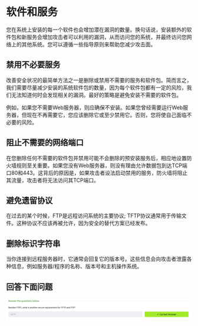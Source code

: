 # 软件和服务

您在系统上安装的每一个软件也会增加潜在漏洞的数量。换句话说，安装额外的软件包和新服务会增加攻击者可以利用的漏洞，从而访问您的系统，并最终访问您网络上的其他系统。您可以遵循一些指导原则来帮助您减少攻击面。
## 禁用不必要服务

改善安全状况的最简单方法之一是删除或禁用不需要的服务和软件包。简而言之，我们需要尽量减少安装的系统软件包的数量，因为每个软件包都有一定的风险，我们无法知道何时会发现相关的漏洞。最好的策略是避免安装不需要的软件包。

例如，如果您不需要Web服务器，则应确保不安装。如果您曾经需要运行Web服务器，但现在不再需要它，您应该删除它或至少禁用它。否则，您将使自己面临不必要的风险。

## 阻止不需要的网络端口

在您删除任何不需要的软件包并禁用可能不会删除的预安装服务后，相应地设置防火墙规则至关重要。如果您没有Web服务器，则没有理由允许数据包到达TCP端口80和443。这背后的原因是，如果攻击者设法启动禁用的服务，防火墙将阻止其流量，攻击者将无法访问其TCP端口。

## 避免遗留协议
在过去的某个时候，FTP是远程访问系统的主要协议; TFTP协议通常用于传输文件。这种协议不应该再被允许，因为安全的替代方案已经发布。

## 删除标识字符串

当你连接到远程服务器时，它通常会回复它的版本号。这些信息会向攻击者泄露各种信息，例如服务器/程序的名称、版本号和主机操作系统。

## 回答下面问题

![](assets/5.software_and_service/file-20241022174234.png)
